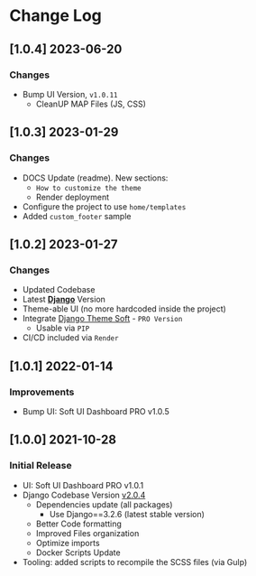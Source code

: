 # Change Log

## [1.0.4] 2023-06-20
### Changes

- Bump UI Version, `v1.0.11`
  - CleanUP MAP Files (JS, CSS)

## [1.0.3] 2023-01-29
### Changes

- DOCS Update (readme). New sections:
  - `How to customize the theme`
  - Render deployment
- Configure the project to use `home/templates`
- Added `custom_footer` sample

## [1.0.2] 2023-01-27
### Changes

- Updated Codebase
- Latest **[Django](https://appseed.us/admin-dashboards/django/)** Version
- Theme-able UI (no more hardcoded inside the project)
- Integrate [Django Theme Soft](https://github.com/app-generator/django-admin-soft-pro) - `PRO Version`
  - Usable via `PIP`
- CI/CD included via `Render`

## [1.0.1] 2022-01-14
### Improvements

- Bump UI: Soft UI Dashboard PRO v1.0.5

## [1.0.0] 2021-10-28
### Initial Release

- UI: Soft UI Dashboard PRO v1.0.1
- Django Codebase Version [v2.0.4](https://github.com/app-generator/boilerplate-code-django-dashboard/releases)
  - Dependencies update (all packages)
    - Use Django==3.2.6 (latest stable version)
  - Better Code formatting
  - Improved Files organization
  - Optimize imports
  - Docker Scripts Update
- Tooling: added scripts to recompile the SCSS files (via Gulp)

